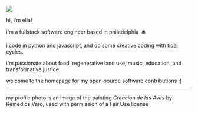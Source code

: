 ![](https://bestanimations.com/Nature/Flora/Roses/animated-red-rose-gif15.gif)

hi, i'm ella!

i'm a fullstack software engineer based in philadelphia&nbsp;&nbsp;🛎

i code in python and javascript, and do some creative coding with tidal cycles.

i'm passionate about food, regenerative land use, music, education, and transformative justice.

welcome to the homepage for my open-source software contributions :)

---

my profile photo is an image of the painting *Creacion de las Aves* by Remedios Varo, used with permission of a Fair Use license
